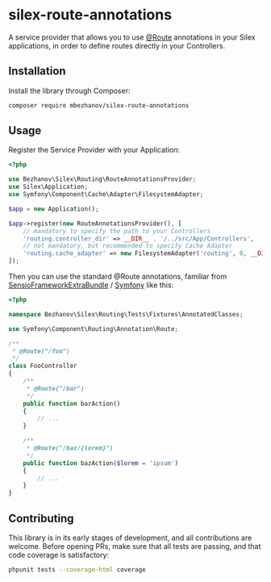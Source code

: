 # silex-route-annotations

A service provider that allows you to use [@Route](https://symfony.com/doc/current/bundles/SensioFrameworkExtraBundle/annotations/routing.html) annotations in your Silex applications, in order to define routes directly in your Controllers.

## Installation

Install the library through Composer:

```bash
composer require mbezhanov/silex-route-annotations
```

## Usage

Register the Service Provider with your Application:

```php
<?php 

use Bezhanov\Silex\Routing\RouteAnnotationsProvider;
use Silex\Application;
use Symfony\Component\Cache\Adapter\FilesystemAdapter;

$app = new Application();

$app->register(new RouteAnnotationsProvider(), [
    // mandatory to specify the path to your Controllers
    'routing.controller_dir' => __DIR__ . '/../src/App/Controllers',
    // not mandatory, but recommended to specify Cache Adapter
    'routing.cache_adapter' => new FilesystemAdapter('routing', 0, __DIR__ . '/../var/cache'),
]);

```

Then you can use the standard @Route annotations, familiar from [SensioFrameworkExtraBundle](https://symfony.com/doc/current/bundles/SensioFrameworkExtraBundle/index.html) / [Symfony](https://symfony.com) like this:

```php
<?php

namespace Bezhanov\Silex\Routing\Tests\Fixtures\AnnotatedClasses;

use Symfony\Component\Routing\Annotation\Route;

/**
 * @Route("/foo")
 */
class FooController
{
    /**
     * @Route("/bar")
     */
    public function barAction()
    {
        // ...
    }

    /**
     * @Route("/baz/{lorem}")
     */
    public function bazAction($lorem = 'ipsum')
    {
        // ...
    }
}

```

## Contributing

This library is in its early stages of development, and all contributions are welcome. Before opening PRs, make sure that all tests are passing, and that code coverage is satisfactory:

```bash
phpunit tests --coverage-html coverage
```
